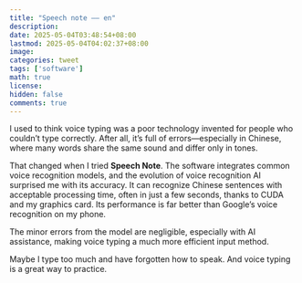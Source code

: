 ```yaml
---
title: "Speech note –– en"
description: 
date: 2025-05-04T03:48:54+08:00
lastmod: 2025-05-04T04:02:37+08:00
image: 
categories: tweet
tags: ['software']
math: true
license: 
hidden: false
comments: true
---
```


I used to think voice typing was a poor technology invented for people who couldn’t type correctly. After all, it’s full of errors—especially in Chinese, where many words share the same sound and differ only in tones.  

That changed when I tried **Speech Note**. The software integrates common voice recognition models, and the evolution of voice recognition AI surprised me with its accuracy. It can recognize Chinese sentences with acceptable processing time, often in just a few seconds, thanks to CUDA and my graphics card. Its performance is far better than Google’s voice recognition on my phone.  

The minor errors from the model are negligible, especially with AI assistance, making voice typing a much more efficient input method.  

Maybe I type too much and have forgotten how to speak. And voice typing is a great way to practice.  


